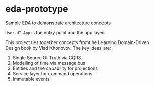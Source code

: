 # eda-prototype
Sample EDA to demonstrate architecture concepts

`User-UI-App` is the entry point and the app layer.

This project ties together concepts fromt he Learning Domain-Driven Design book by Vlad Khonovov. The key ideas are:

1. Single Source Of Truth via CQRS.
2. Modelling of time via message bus
3. Entities and the capability for projections
4. Service layer for command operations
5. Immutable events